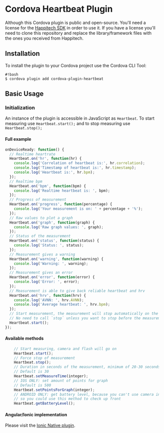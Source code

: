 # Cordova Heartbeat Plugin

Although this Cordova plugin is public and open-source. You'll need a license for the [Happitech SDK](http://www.happitech.com/) in order to use it.
If you have a license you'll need to clone this repository and replace the library/framework files with the ones you received from Happitech.

## Installation

To install the plugin to your Cordova project use the Cordova CLI Tool:

```
#!bash
$ cordova plugin add cordova-plugin-heartbeat
```

## Basic Usage

### Initialization

An instance of the plugin is accessible in JavaScript as `Heartbeat`.
To start measuring use `Heartbeat.start();` and to stop measuring use `Heartbeat.stop();`

#### Full example

```javascript
onDeviceReady: function() {
  // Realtime heartrate
  Heartbeat.on('hr', function(hr) {
    console.log('Correlation of heartbeat is:', hr.correlation);
    console.log('Timestamp of heartbeat is:', hr.timestamp);
    console.log('Heartbeat is:', hr.bpm);
  });
  // Realtime bpm
  Heartbeat.on('bpm', function(bpm) {
    console.log('Realtime heartbeat is: ', bpm);
  });
  // Progress of measurement
  Heartbeat.on('progress', function(percentage) {
    console.log('Your measurement is on: ' + percentage + '%');
  });
  // Raw values to plot a graph
  Heartbeat.on('graph', function(graph) {
    console.log('Raw graph values: ', graph);
  });
  // Status of the measurement
  Heartbeat.on('status', function(status) {
    console.log('Status: ', status);
  });
  // Measurement gives a warning
  Heartbeat.on('warning', function(warning) {
    console.log('Warning: ', warning);
  });
  // Measurement gives an error
  Heartbeat.on('error', function(error) {
    console.log('Error: ', error);
  });
  // Measurement is able to give back reliable heartbeat and hrv
  Heartbeat.on('hrv', function(hrv) {
    console.log('AVNN: ', hrv.AVNN);
    console.log('Average heartbeat: ', hrv.bpm);
  });
  // Start measurement, the measurement will stop automatically on the end.
  // No need to call `stop` unless you want to stop before the measurement is finished.
  Heartbeat.start();
});
```

#### Available methods
```javascript
	// Start measuring, camera and flash will go on
	Heartbeat.start();
	// Force stop of measurement
	Heartbeat.stop();
	// Duration in seconds of the measurement, minimum of 20-30 seconds is required for trusthworthy measurement
	// Default is 30
	Heartbeat.setMeasureTime(integer);
	// IOS ONLY: set amount of points for graph
	// Default is 500
	Heartbeat.setPointsForGraph(integer);
	// ANDROID ONLY: get battery level, because you can't use camera in Android if battery level is low
	// so you could use this method to check up front
	Heartbeat.getBatteryLevel();
```

#### Angular/Ionic implementation

Please visit the [Ionic Native plugin](https://github.com/kroodle/ionic-native-heartbeat).
